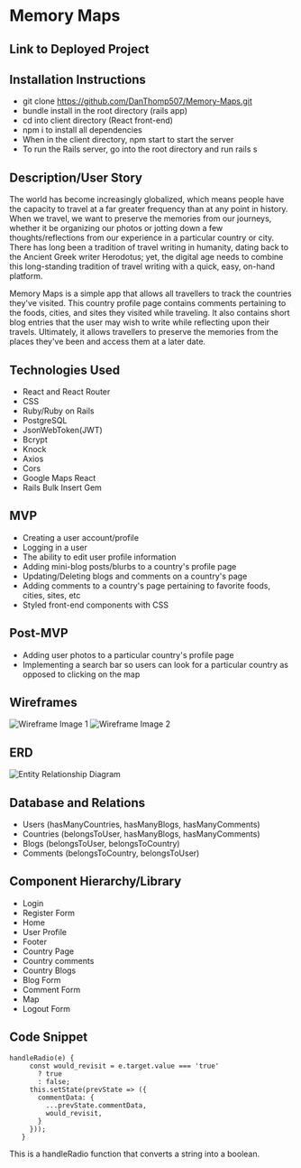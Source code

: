 # Memory Maps

## Link to Deployed Project

## Installation Instructions
* git clone https://github.com/DanThomp507/Memory-Maps.git
* bundle install in the root directory (rails app)
* cd into client directory (React front-end)
* npm i to install all dependencies
* When in the client directory, npm start to start the server
* To run the Rails server, go into the root directory and run rails s

## Description/User Story

The world has become increasingly globalized, which means people have the
capacity to travel at a far greater frequency than at any point in history.
When we travel, we want to preserve the memories from our journeys, whether
it be organizing our photos or jotting down a few thoughts/reflections from
our experience in a particular country or city. There has long been a tradition
of travel writing in humanity, dating back to the Ancient Greek writer Herodotus;
yet, the digital age needs to combine this long-standing tradition of travel
writing with a quick, easy, on-hand platform.


Memory Maps is a simple app that allows all travellers to track the countries
they've visited. This country profile page contains comments
pertaining to the foods, cities, and sites they visited while traveling. It also
contains short blog entries that the user may wish to write while reflecting
upon their travels. Ultimately, it allows travellers to preserve the memories from
the places they've been and access them at a later date.

## Technologies Used

- React and React Router
- CSS
- Ruby/Ruby on Rails
- PostgreSQL
- JsonWebToken(JWT)
- Bcrypt
- Knock
- Axios
- Cors
- Google Maps React
- Rails Bulk Insert Gem

## MVP
  - Creating a user account/profile
  - Logging in a user
  - The ability to edit user profile information
  - Adding mini-blog posts/blurbs to a country's profile page
  - Updating/Deleting blogs and comments on a country's page
  - Adding comments to a country's page pertaining to favorite foods, cities,
  sites, etc
  - Styled front-end components with CSS

## Post-MVP
- Adding user photos to a particular country's profile page  
- Implementing a search bar so users can look for a particular country
as opposed to clicking on the map 

## Wireframes
![Wireframe Image 1](https://res.cloudinary.com/djizyydmp/image/upload/v1555074055/Wireframe1.jpg)
![Wireframe Image 2](https://res.cloudinary.com/djizyydmp/image/upload/v1555074055/Wireframe2.jpg)

## ERD
![Entity Relationship Diagram](https://res.cloudinary.com/djizyydmp/image/upload/v1555074055/database_relations.jpg)

## Database and Relations

- Users (hasManyCountries, hasManyBlogs, hasManyComments)
- Countries (belongsToUser, hasManyBlogs, hasManyComments)
- Blogs (belongsToUser, belongsToCountry)
- Comments (belongsToCountry, belongsToUser)

## Component Hierarchy/Library

- Login
- Register Form
- Home
- User Profile
- Footer
- Country Page
- Country comments
- Country Blogs
- Blog Form
- Comment Form
- Map
- Logout Form

## Code Snippet
```
handleRadio(e) {
     const would_revisit = e.target.value === 'true'
       ? true
       : false;
     this.setState(prevState => ({
       commentData: {
         ...prevState.commentData,
         would_revisit,
       }
     }));
   }
```
This is a handleRadio function that converts a string into a boolean.
